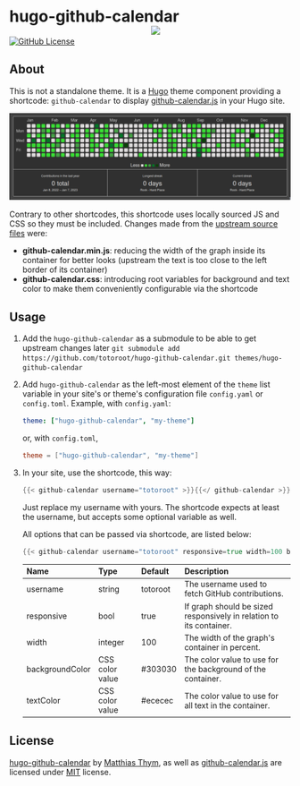 # hugo-github-calendar [<img src="https://d33wubrfki0l68.cloudfront.net/c38c7334cc3f23585738e40334284fddcaf03d5e/2e17c/images/hugo-logo-wide.svg" align="right" width="250">](https://gohugo.io/)

[![GitHub License](https://img.shields.io/github/license/future-wd/hugo-responsive-images?style=flat-square)](https://github.com/future-wd/hugo-responsive-images/blob/master/LICENSE)
<!-- [![Awesome](https://awesome.re/badge.svg)](https://github.com/budparr/awesome-hugo) -->

## About

This is not a standalone theme. It is a [Hugo](https://gohugo.io) theme component providing a shortcode: `github-calendar` to display [github-calendar.js](https://bloggify.github.io/github-calendar/) in your Hugo site.

![Screenshot](screenshots/screenshot-1.png)

Contrary to other shortcodes, this shortcode uses locally sourced JS and CSS so they must be included.
Changes made from the [upstream source files](https://github.com/Bloggify/github-calendar/tree/gh-pages/dist) were:

- **github-calendar.min.js**: reducing the width of the graph inside its container for better looks (upstream the text is too close to the left border of its container)
- **github-calendar.css**: introducing root variables for background and text color to make them conveniently configurable via the shortcode

## Usage

1. Add the `hugo-github-calendar` as a submodule to be able to get upstream changes later `git submodule add https://github.com/totoroot/hugo-github-calendar.git themes/hugo-github-calendar`
2. Add `hugo-github-calendar` as the left-most element of the `theme` list variable in your site's or theme's configuration file `config.yaml` or `config.toml`. Example, with `config.yaml`:
    ```yaml
    theme: ["hugo-github-calendar", "my-theme"]
    ```
    or, with `config.toml`,
    ```toml
    theme = ["hugo-github-calendar", "my-theme"]
    ```
3. In your site, use the shortcode, this way:
    ```go
    {{< github-calendar username="totoroot" >}}{{</ github-calendar >}}

    ```
    Just replace my username with yours. The shortcode expects at least the username, but accepts some optional variable as well.

    All options that can be passed via shortcode, are listed below:
    ```go
    {{< github-calendar username="totoroot" responsive=true width=100 backgroundColor=#303030 textColor=#ececec >}}{{</ github-calendar >}}

    ```

    | Name | Type | Default | Description |
    | ---- | ---- | ---- | ---- |
    | username | string | totoroot | The username used to fetch GitHub contributions. |
    | responsive | bool | true | If graph should be sized responsively in relation to its container. |
    | width | integer | 100 | The width of the graph's <div> container in percent. |
    | backgroundColor | CSS color value | #303030 | The color value to use for the background of the container. |
    | textColor | CSS color value | #ececec | The color value to use for all text in the container. |

## License

[hugo-github-calendar](https://github.com/totoroot/hugo-github-calendar) by [Matthias Thym](https://github.com/totoroot), as well as [github-calendar.js](https://github.com/Bloggify/github-calendar) are licensed under [MIT](https://github.com/totoroot/hugo-github-calendar/blob/main/LICENSE) license.
